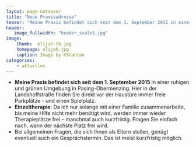 ```yaml
---
layout: page-noteaser
title: "Neue Praxisadresse"
teaser: "Meine Praxis befindet sich seit dem 1. September 2015 in einer ruhigen und grünen Umgebung in Pasing-Obermenzing"
header:
   image_fullwidth: "header_scale1.jpg"
image:
    thumb:  elijah-th.jpg
    homepage: elijah.jpg
    caption: Image by KStanton
categories:
    - aktuelles
---
```

<ul>
<li><strong>Meine Praxis befindet sich seit dem 1. September 2015</strong> in einer ruhigen und grünen Umgebung in Pasing-Obermenzing. Hier in der Landshoffstraße finden Sie direkt vor der Haustüre immer freie Parkplätze - und einen Spielplatz.
</li>
<li>
<strong>Einzeltherapie</strong>: Da ich nur solange mit einer Familie zusammenarbeite, bis meine Hilfe nicht mehr benötigt wird, werden immer wieder Therapieplätze frei – manchmal auch kurzfristig. Fragen Sie einfach nach, wann der nächste Platz frei wird. 
</li>
<li>Bei allgemeinen Fragen, die sich Ihnen als Eltern stellen, genügt eventuell auch ein Gesprächstermin. Das ist meist kurzfristig möglich.
</li>
